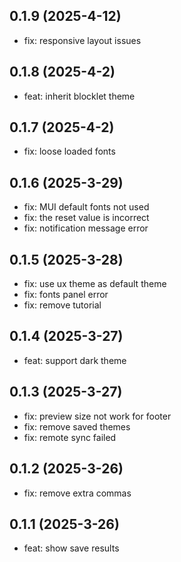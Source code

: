 ## 0.1.9 (2025-4-12)

- fix: responsive layout issues

## 0.1.8 (2025-4-2)

- feat: inherit blocklet theme

## 0.1.7 (2025-4-2)

- fix: loose loaded fonts

## 0.1.6 (2025-3-29)

- fix: MUI default fonts not used
- fix: the reset value is incorrect
- fix: notification message error

## 0.1.5 (2025-3-28)

- fix: use ux theme as default theme
- fix: fonts panel error
- fix: remove tutorial

## 0.1.4 (2025-3-27)

- feat: support dark theme

## 0.1.3 (2025-3-27)

- fix: preview size not work for footer
- fix: remove saved themes
- fix: remote sync failed

## 0.1.2 (2025-3-26)

- fix: remove extra commas

## 0.1.1 (2025-3-26)

- feat: show save results
